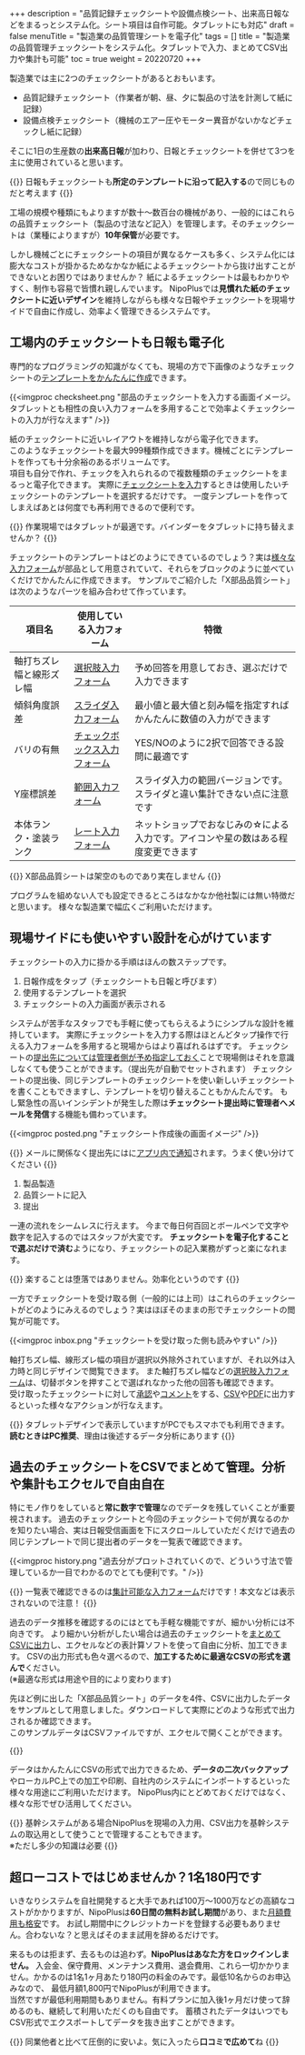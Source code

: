 +++
description = "品質記録チェックシートや設備点検シート、出来高日報などをまるっとシステム化。シート項目は自作可能。タブレットにも対応"
draft = false
menuTitle = "製造業の品質管理シートを電子化"
tags = []
title = "製造業の品質管理チェックシートをシステム化。タブレットで入力、まとめてCSV出力や集計も可能"
toc = true
weight = 20220720
+++


製造業では主に2つのチェックシートがあるとおもいます。

- 品質記録チェックシート（作業者が朝、昼、夕に製品の寸法を計測して紙に記録）
- 設備点検チェックシート（機械のエアー圧やモーター異音がないかなどチェックし紙に記録）

そこに1日の生産数の**出来高日報**が加わり、日報とチェックシートを併せて3つを主に使用されていると思います。

{{<alice pos="right" icon="here">}}
日報もチェックシートも**所定のテンプレートに沿って記入する**ので同じものだと考えます
{{</alice>}}

工場の規模や種類にもよりますが数十〜数百台の機械があり、一般的にはこれらの品質チェックシート（製品の寸法など記入）を管理します。そのチェックシートは（業種によりますが）**10年保管**が必要です。  

しかし機械ごとにチェックシートの項目が異なるケースも多く、システム化には膨大なコストが掛かるためなかなか紙によるチェックシートから抜け出すことができないとお困りではありませんか？
紙によるチェックシートは最もわかりやすく、制作も容易で皆慣れ親しんでいます。
NipoPlusでは**見慣れた紙のチェックシートに近いデザイン**を維持しながらも様々な日報やチェックシートを現場サイドで自由に作成し、効率よく管理できるシステムです。

## 工場内のチェックシートも日報も電子化

専門的なプログラミングの知識がなくても、現場の方で下画像のようなチェックシートの[テンプレートをかんたんに作成](/org/groupsetting/template/make/)できます。

{{<imgproc checksheet.png "部品のチェックシートを入力する画面イメージ。タブレットとも相性の良い入力フォームを多用することで効率よくチェックシートの入力が行なえます" />}}

紙のチェックシートに近いレイアウトを維持しながら電子化できます。  
このようなチェックシートを最大999種類作成できます。機械ごとにテンプレートを作っても十分余裕のあるボリュームです。  
項目も自分で作れ、チェックを入れられるので複数種類のチェックシートをまるっと電子化できます。
実際に[チェックシートを入力](/report/write/write/)するときは使用したいチェックシートのテンプレートを選択するだけです。
一度テンプレートを作ってしまえばあとは何度でも再利用できるので便利です。

{{<alice pos="right" icon="tablet">}}
作業現場ではタブレットが最適です。バインダーをタブレットに持ち替えませんか？
{{</alice>}}

チェックシートのテンプレートはどのようにできているのでしょう？実は[様々な入力フォーム](/org/groupsetting/template/)が部品として用意されていて、それらをブロックのように並べていくだけでかんたんに作成できます。
サンプルでご紹介した「X部品品質シート」は次のようなパーツを組み合わせて作っています。

|項目名|使用している入力フォーム|特徴|
|---|---|---|
|軸打ちズレ幅と線形ズレ幅|[選択肢入力フォーム](/org/groupsetting/template/select/)|予め回答を用意しておき、選ぶだけで入力できます|
|傾斜角度誤差|[スライダ入力フォーム](/org/groupsetting/template/step/)|最小値と最大値と刻み幅を指定すればかんたんに数値の入力ができます|
|バリの有無|[チェックボックス入力フォーム](/org/groupsetting/template/checkbox/)|YES/NOのように2択で回答できる設問に最適です|
|Y座標誤差|[範囲入力フォーム](/org/groupsetting/template/range/)|スライダ入力の範囲バージョンです。スライダと違い集計できない点に注意です|
|本体ランク・塗装ランク|[レート入力フォーム](/org/groupsetting/template/rate/)|ネットショップでおなじみの☆による入力です。アイコンや星の数はある程度変更できます|

{{<alice pos="right" icon="default">}}
X部品品質シートは架空のものであり実在しません
{{</alice>}}

プログラムを組めない人でも設定できるところはなかなか他社製には無い特徴だと思います。
様々な製造業で幅広くご利用いただけます。

## 現場サイドにも使いやすい設計を心がけています

チェックシートの入力に掛かる手順はほんの数ステップです。

1. 日報作成をタップ（チェックシートも日報と呼びます）
1. 使用するテンプレートを選択
1. チェックシートの入力画面が表示される

システムが苦手なスタッフでも手軽に使ってもらえるようにシンプルな設計を維持しています。
実際にチェックシートを入力する際はほとんどタップ操作で行える入力フォームを多用すると現場からはより喜ばれるはずです。
チェックシートの[提出先については管理者側が予め指定しておく](/org/group2/dist/)ことで現場側はそれを意識しなくても使うことができます。（提出先が自動でセットされます）
チェックシートの提出後、同じテンプレートのチェックシートを使い新しいチェックシートを書くこともできますし、テンプレートを切り替えることもかんたんです。
もし緊急性の高いインシデントが発生した際は**チェックシート提出時に管理者へメールを発信**する機能も備わっています。

{{<imgproc posted.png "チェックシート作成後の画面イメージ" />}}

{{<alice pos="right" icon="ok">}}
メールに関係なく提出先にはに[アプリ内で通知](/notice/show/)されます。うまく使い分けてください
{{</alice>}}

1. 製品製造
1. 品質シートに記入
1. 提出

一連の流れをシームレスに行えます。
今まで毎日何百回とボールペンで文字や数字を記入するのではスタッフが大変です。
**チェックシートを電子化することで選ぶだけで済む**ようになり、チェックシートの記入業務がずっと楽になれます。

{{<alice pos="right" icon="here">}}
楽することは堕落ではありません。効率化というのです
{{</alice>}}

一方でチェックシートを受け取る側（一般的には上司）はこれらのチェックシートがどのようにみえるのでしょう？実はほぼそのままの形でチェックシートの閲覧が可能です。

{{<imgproc inbox.png "チェックシートを受け取った側も読みやすい" />}}

軸打ちズレ幅、線形ズレ幅の項目が選択以外除外されていますが、それ以外は入力時と同じデザインで閲覧できます。
また軸打ちズレ幅などの[選択肢入力フォーム](/org/groupsetting/template/select/)は、切替ボタンを押すことで選ばれなかった他の回答も確認できます。  
受け取ったチェックシートに対して[承認](/report/read/state/)や[コメント](/report/read/comment/)をする、[CSV](/report/read/csv/)や[PDF](/report/read/pdf/)に出力するといった様々なアクションが行なえます。

{{<alice pos="right" icon="pc">}}
タブレットデザインで表示していますがPCでもスマホでも利用できます。**読むときはPC推奨**、理由は後述するデータ分析にあります
{{</alice>}}

## 過去のチェックシートをCSVでまとめて管理。分析や集計もエクセルで自由自在

特にモノ作りをしていると**常に数字で管理**なのでデータを残していくことが重要視されます。
過去のチェックシートと今回のチェックシートで何が異なるのかを知りたい場合、実は日報受信画面を下にスクロールしていただくだけで過去の同じテンプレートで同じ提出者のデータを一覧表で確認できます。

{{<imgproc history.png "過去分がプロットされていくので、どういう寸法で管理しているか一目でわかるのでとても便利です。" />}}

{{<alice pos="right" icon="here">}}
一覧表で確認できるのは[集計可能な入力フォーム](/report/totalling/)だけです！本文などは表示されないので注意！
{{</alice>}}

過去のデータ推移を確認するのにはとても手軽な機能ですが、細かい分析には不向きです。
より細かい分析がしたい場合は過去のチェックシートを[まとめてCSVに出力](/report/totalling/csv/)し、エクセルなどの表計算ソフトを使って自由に分析、加工できます。
CSVの出力形式も色々選べるので、**加工するために最適なCSVの形式を選んで**ください。  
(※最適な形式は用途や目的により変わります)  

先ほど例に出した「X部品品質シート」のデータを4件、CSVに出力したデータをサンプルとして用意しました。ダウンロードして実際にどのような形式で出力されるか確認できます。  
このサンプルデータはCSVファイルですが、エクセルで開くことができます。

{{<attachments style="orange" />}}

データはかんたんにCSVの形式で出力できるため、**データの二次バックアップ**やローカルPC上での加工や印刷、自社内のシステムにインポートするといった様々な用途にご利用いただけます。
NipoPlus内にとどめておくだけではなく、様々な形でぜひ活用してください。

{{<alice pos="right" icon="here">}}
基幹システムがある場合NipoPlusを現場の入力用、CSV出力を基幹システムの取込用として使うことで管理することもできます。  
※ただし多少の知識は必要
{{</alice>}}

## 超ローコストではじめませんか？1名180円です

いきなりシステムを自社開発すると大手であれば100万〜1000万などの高額なコストがかかりますが、NipoPlusは**60日間の無料お試し期間**があり、また[月額費用も格安](/price/)です。
お試し期間中にクレジットカードを登録する必要もありません。合わないな？と思えばそのまま試用を辞めるだけです。  

来るものは拒まず、去るものは追わず。**NipoPlusはあなた方をロックインしません。**
入会金、保守費用、メンテナンス費用、退会費用、これら一切かかりません。かかるのは1名1ヶ月あたり180円の料金のみです。最低10名からのお申込みなので、
最低月額1,800円でNipoPlusが利用できます。  
当然ですが最低利用期間もありません。有料プランに加入後1ヶ月だけ使って辞めるのも、継続して利用いただくのも自由です。
蓄積されたデータはいつでもCSV形式でエクスポートしてデータを抜き出すことができます。

{{<alice pos="right" icon="please">}}
同業他者と比べて圧倒的に安いよ。気に入ったら**口コミで広めて**ね
{{</alice>}}
